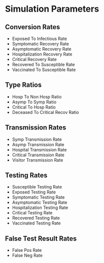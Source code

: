 # Simulation Parameters

## Conversion Rates
- Exposed To Infectious Rate 
- Symptomatic Recovery Rate 
- Asymptomatic Recovery Rate 
- Hospitalization Recovery Rate 
- Critical Recovery Rate 
- Recovered To Susceptible Rate 
- Vaccinated To Susceptible Rate

## Type Ratios
- Hosp To Non Hosp Ratio 
- Asymp To Symp Ratio 
- Critical To Hosp Ratio 
- Deceased To Critical Recov Ratio 

## Transmission Rates
- Symp Transmission Rate 
- Asymp Transmission Rate 
- Hospital Transmission Rate 
- Critical Transmission Rate 
- Visitor Transmission Rate 

## Testing Rates
- Susceptible Testing Rate 
- Exposed Testing Rate 
- Symptomatic Testing Rate 
- Asymptomatic Testing Rate 
- Hospitalization Testing Rate 
- Critical Testing Rate 
- Recovered Testing Rate 
- Vaccinated Testing Rate 

## False Test Result Rates
- False Pos Rate 
- False Neg Rate 
